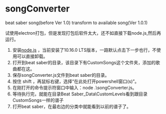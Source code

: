 # songConverter
 beat saber song(before Ver 1.0) transform to available song(Ver 1.0.1)
 
试使用electron打包，但是发现打包后软件太大，还不如直接下载node.js,然后再运行。

1. 安装[node.js](https://nodejs.org/en/) ，当前安装了10.16.0 LTS版本，一路默认点击下一步也行，不使用可以直接卸载。
2. 打开到beat saber的目录，该目录下有CustomSongs这个文件夹，添加的歌曲都在这。
3. 保存songConverter.js文件到beat saber的目录。
4. 按住 shift ，再鼠标右键，选择“在此处打开powershell窗口(s)”。
5. 在刚打开的命令提示符窗口中输入：node .\songConverter.js。
6. 等待执行完，就能在目录Beat Saber_Data\CustomLevels看到跟目录CustomSongs一样的谱子
7. 打开beat saber，在最右边的分类中就能看到以前的谱子了。